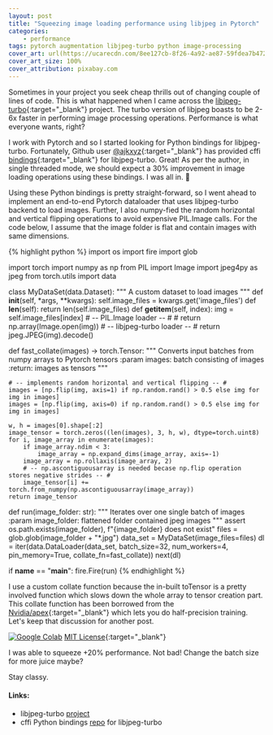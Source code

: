 ```yaml
---
layout: post
title: "Squeezing image loading performance using libjpeg in Pytorch"
categories: 
    - performance
tags: pytorch augmentation libjpeg-turbo python image-processing 
cover_art: url(https://ucarecdn.com/8ee127cb-8f26-4a92-ae87-59fdea7b4727/pugsqueeze.png) no-repeat right
cover_art_size: 100%
cover_attribution: pixabay.com
---
```

Sometimes in your project you seek cheap thrills out of changing couple of lines of code. This is what happened when I came across the [libjpeg-turbo](https://libjpeg-turbo.org/){:target="_blank"} project. The turbo version of libjpeg boasts to be 2-6x faster in performing image processing operations. Performance is what everyone wants, right?

I work with Pytorch and so I started looking for Python bindings for libjpeg-turbo. Fortunately, Github user [@ajkxyz](https://github.com/ajkxyz/){:target="_blank"} has provided cffi [bindings](https://github.com/ajkxyz/jpeg4py){:target="_blank"} for libjpeg-turbo. Great! As per the author, in single threaded mode, we should expect a 30% improvement in image loading operations using these bindings. I was all in. 👀

Using these Python bindings is pretty straight-forward, so I went ahead to implement an end-to-end Pytorch dataloader that uses libjpeg-turbo backend to load images. Further, I also numpy-fied the random horizontal and vertical flipping operations to avoid expensive PIL.Image calls. For the code below, I assume that the image folder is flat and contain images with same dimensions.

{% highlight python %}
import os
import fire
import glob

import torch
import numpy as np
from PIL import Image
import jpeg4py as jpeg
from torch.utils import data


class MyDataSet(data.Dataset):
    """
    A custom dataset to load images
    """
    def __init__(self, *args, **kwargs):
        self.image_files = kwargs.get('image_files')
    def __len__(self):
        return len(self.image_files)
    def __getitem__(self, index):
        img = self.image_files[index]
        # -- PIL.Image loader -- #
        # return np.array(Image.open(img))
        # -- libjpeg-turbo loader -- #
        return jpeg.JPEG(img).decode()


def fast_collate(images) -> torch.Tensor:
    """
    Converts input batches from numpy arrays to Pytorch tensors
    :param images: batch consisting of images
    :return: images as tensors
    """
    
    # -- implements random horizontal and vertical flipping -- #
    images = [np.flip(img, axis=1) if np.random.rand() > 0.5 else img for img in images]
    images = [np.flip(img, axis=0) if np.random.rand() > 0.5 else img for img in images]

    w, h = images[0].shape[:2]
    image_tensor = torch.zeros((len(images), 3, h, w), dtype=torch.uint8)
    for i, image_array in enumerate(images):
        if image_array.ndim < 3:
            image_array = np.expand_dims(image_array, axis=-1)
        image_array = np.rollaxis(image_array, 2)
        # -- np.ascontiguousarray is needed becase np.flip operation stores negative strides -- #
        image_tensor[i] += torch.from_numpy(np.ascontiguousarray(image_array))
    return image_tensor

def run(image_folder: str):
    """
    Iterates over one single batch of images
    :param image_folder: flattened folder contained jpeg images
    """
    assert os.path.exists(image_folder), f"{image_folder} does not exist"
    files = glob.glob(image_folder + "*.jpg")
    data_set = MyDataSet(image_files=files)
    dl = iter(data.DataLoader(data_set, batch_size=32, num_workers=4, 
                              pin_memory=True, collate_fn=fast_collate))
    next(dl)

if __name__ == "__main__":
    fire.Fire(run)
{% endhighlight %}

I use a custom collate function because the in-built toTensor is a pretty involved function which slows down the whole array to tensor creation part. This collate function has been borrowed from the [Nvidia/apex](https://github.com/NVIDIA/apex){:target="_blank"} which lets you do half-precision training. Let's keep that discussion for another post.

[![Google Colab](https://badgen.net/badge/Launch/on%20Google%20Colab/blue?icon=terminal)](https://colab.research.google.com/drive/1WUvqftk1d7t7p2aGS-_Jaf_eK1170ZhZ)
[MIT License](/_assets/license.txt){:target="_blank"}

I was able to squeeze +20% performance. Not bad! Change the batch size for more juice maybe?

Stay classy.

#### Links:
 - libjpeg-turbo [project](https://libjpeg-turbo.org/)
 - cffi Python bindings [repo](https://github.com/ajkxyz/jpeg4py) for libjpeg-turbo
